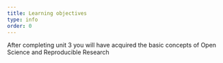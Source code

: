 ```yaml
---
title: Learning objectives
type: info
order: 0
---
```


After completing unit 3 you will have acquired the basic concepts of  Open Science and Reproducible Research 
